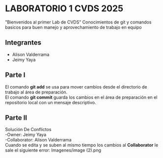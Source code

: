 # LABORATORIO 1 CVDS 2025
"Bienvenidos al primer Lab de CVDS"
Conocimientos de git y comandos basicos para buen manejo y aprovechamiento de trabajo en equipo
## Integrantes
- Alison Valderrama
- Jeimy Yaya
## Parte I
El comando **git add** se usa para mover cambios desde el directorio de trabajo al área de preparación.   
El comando **git commit** guarda los cambios en el área de preparación en el repositorio local con un mensaje descriptivo.
## Parte II
Solución De Conflictos  
-Owner: Jeimy Yaya    
-Collaborator: Alison Valderrama    
Cuando se edita y se suben al mismo tiempo los cambios al **Collaborator** le sale el siguiente error:
<span>Imagenes/image (2).png



